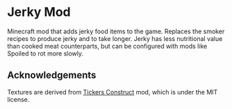 # Jerky Mod
Minecraft mod that adds jerky food items to the game. Replaces the smoker recipes to produce jerky and to take longer. Jerky has less nutritional value than cooked meat counterparts, but can be configured with mods like Spoiled to rot more slowly.

## Acknowledgements
Textures are derived from [Tickers Construct](https://github.com/SlimeKnights/TinkersConstruct) mod, which is under the MIT license.